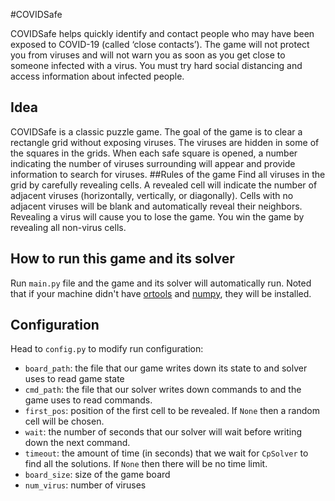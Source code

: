 #COVIDSafe

COVIDSafe helps quickly identify and contact people who may have been exposed to COVID-19 (called ‘close contacts’). The game will not protect you from viruses and will not warn you as soon as you get close to someone infected with a virus. You must try hard social distancing and access information about infected people.
## Idea
COVIDSafe is a classic puzzle game. The goal of the game is to clear a rectangle grid without exposing viruses. The viruses are hidden in some of the squares in the grids. When
each safe square is opened, a number indicating the number of viruses surrounding will appear and provide information to search for viruses.
##Rules of the game
Find all viruses in the grid by carefully revealing cells. A revealed cell will indicate the number of adjacent viruses (horizontally, vertically, or diagonally). Cells with no adjacent viruses will be blank and automatically reveal their neighbors. Revealing a virus will cause you to lose the game. You win the game by revealing all non-virus cells.
## How to run this game and its solver

Run `main.py` file and the game and its solver will automatically run. Noted that if your machine didn't have [ortools](https://developers.google.com/optimization) and [numpy](https://numpy.org/), they will be installed.

## Configuration
Head to `config.py` to modify run configuration:

- `board_path`: the file that our game writes down its state to and solver uses to read game state
- `cmd_path`: the file that our solver writes down commands to and the game uses to read commands.
- `first_pos`: position of the first cell to be revealed. If `None` then a random cell will be chosen.
- `wait`: the number of seconds that our solver will wait before writing down the next command.
- `timeout`: the amount of time (in seconds) that we wait for `CpSolver` to find all the solutions. If `None` then there will be no time limit.
- `board_size`: size of the game board
- `num_virus`: number of viruses